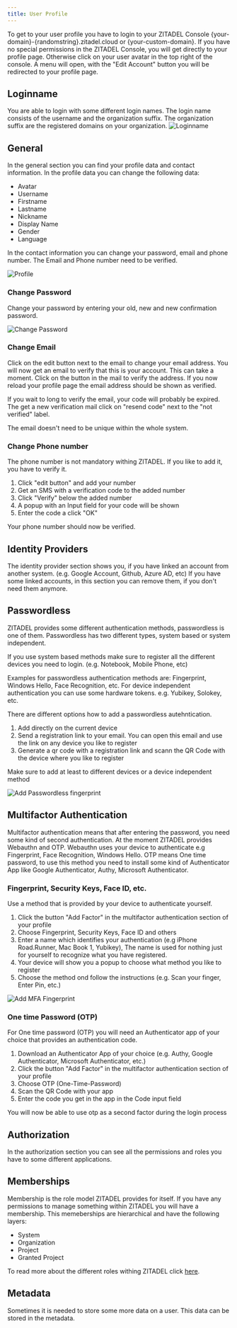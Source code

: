 ```yaml
---
title: User Profile
---
```


To get to your user profile you have to login to your ZITADEL Console {your-domain}-{randomstring}.zitadel.cloud or {your-custom-domain}.
If you have no special permissions in the ZITADEL Console, you will get directly to your profile page. 
Otherwise click on your user avatar in the top right of the console. A menu will open, with the "Edit Account" button you will be redirected to your profile page.

## Loginname

You are able to login with some different login names. The login name consists of the username and the organization suffix. The organization suffix are the registered domains on your organization.
![Loginname](/img/manuals/console_profile_loginname.png)

## General

In the general section you can find your profile data and contact information.
In the profile data you can change the following data:
- Avatar
- Username
- Firstname
- Lastname
- Nickname
- Display Name
- Gender
- Language

In the contact information you can change your password, email and phone number. The Email and Phone number need to be verified.

![Profile](/img/manuals/console_profile.png)
### Change Password

Change your password by entering your old, new and new confirmation password.

![Change Password](/img/change_password.gif)

### Change Email

Click on the edit button next to the email to change your email address.
You will now get an email to verify that this is your account. This can take a moment. 
Click on the button in the mail to verify the address. If you now reload your profile page the email address should be shown as verified.

If you wait to long to verify the email, your code will probably be expired. 
The get a new verification mail click on "resend code" next to the "not verified" label.

The email doesn't need to be unique within the whole system.

### Change Phone number

The phone number is not mandatory withing ZITADEL. If you like to add it, you have to verify it. 

1. Click "edit button" and add your number
2. Get an SMS with a verification code to the added number
3. Click "Verify" below the added number
4. A popup with an Input field for your code will be shown
5. Enter the code a click "OK"

Your phone number should now be verified.

## Identity Providers

The identity provider section shows you, if you have linked an account from another system. (e.g. Google Account, Github, Azure AD, etc)
If you have some linked accounts, in this section you can remove them, if you don't need them anymore.

## Passwordless

ZITADEL provides some different authentication methods, passwordless is one of them.
Passwordless has two different types, system based or system independent.

If you use system based methods make sure to register all the different devices you need to login. (e.g. Notebook, Mobile Phone, etc)
 
Examples for passwordless authentication methods are: Fingerprint, Windows Hello, Face Recognition, etc.
For device independent authentication you can use some hardware tokens. e.g. Yubikey, Solokey, etc.

There are different options how to add a passwordless autehntication.
1. Add directly on the current device
2. Send a registration link to your email. You can open this email and use the link on any device you like to register
3. Generate a qr code with a registration link and scann the QR Code with the device where you like to register 

Make sure to add at least to different devices or a device independent method

![Add Passwordless fingerprint](/img/manuals/console_profile_passwordless.gif)

## Multifactor Authentication

Multifactor authentication means that after entering the password, you need some kind of second authentication.
At the moment ZITADEL provides Webauthn and OTP.
Webauthn uses your device to authenticate e.g Fingerprint, Face Recognition, Windows Hello.
OTP means One time password, to use this method you need to install some kind of Authenticator App like Google Authenticator, Authy, Microsoft Authenticator.

### Fingerprint, Security Keys, Face ID, etc.

Use a method that is provided by your device to authenticate yourself.

1. Click the button "Add Factor" in the multifactor authentication section of your profile
2. Choose Fingerprint, Security Keys, Face ID and others
3. Enter a name which identifies your authentication (e.g iPhone Road.Runner, Mac Book 1, Yubikey), The name is used for nothing just for yourself to recognize what you have registered.
4. Your device will show you a popup to choose what method you like to register
5. Choose the method ond follow the instructions (e.g. Scan your finger, Enter Pin, etc.)

![Add MFA Fingerprint](/img/manuals/console_profile_mfa_webauthn.gif)

### One time Password (OTP)

For One time password (OTP) you will need an Authenticator app of your choice that provides an authentication code.

1. Download an Authenticator App of your choice (e.g. Authy, Google Authenticator, Microsoft Authenticator, etc.)
2. Click the button "Add Factor" in the multifactor authentication section of your profile
3. Choose OTP (One-Time-Password)
4. Scan the QR Code with your app
5. Enter the code you get in the app in the Code input field

You will now be able to use otp as a second factor during the login process



## Authorization

In the authorization section you can see all the permissions and roles you have to some different applications.

## Memberships

Membership is the role model ZITADEL provides for itself. If you have any permissions to manage something within ZITADEL you will have a membership.
This memeberships are hierarchical and have the following layers:
- System
- Organization
- Project
- Granted Project

To read more about the different roles withing ZITADEL click [here](../concepts/structure/managers.md).

## Metadata

Sometimes it is needed to store some more data on a user. This data can be stored in the metadata.
